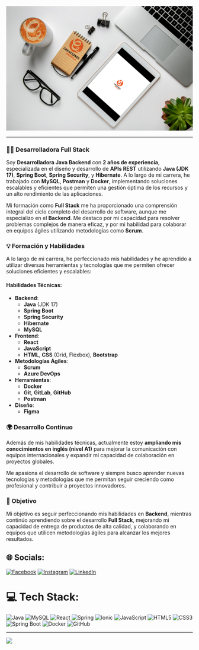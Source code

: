 <div>
  <img src="/portadacb.svg">
</div>

---


### 👩‍💻 Desarrolladora Full Stack

Soy **Desarrolladora Java Backend** con **2 años de experiencia**, especializada en el diseño y desarrollo de **APIs REST** utilizando **Java (JDK 17)**, **Spring Boot**, **Spring Security**, y **Hibernate**. A lo largo de mi carrera, he trabajado con **MySQL**, **Postman** y **Docker**, implementando soluciones escalables y eficientes que permiten una gestión óptima de los recursos y un alto rendimiento de las aplicaciones.

Mi formación como **Full Stack** me ha proporcionado una comprensión integral del ciclo completo del desarrollo de software, aunque me especializo en el **Backend**. Me destaco por mi capacidad para resolver problemas complejos de manera eficaz, y por mi habilidad para colaborar en equipos ágiles utilizando metodologías como **Scrum**.

### 💡 Formación y Habilidades
A lo largo de mi carrera, he perfeccionado mis habilidades y he aprendido a utilizar diversas herramientas y tecnologías que me permiten ofrecer soluciones eficientes y escalables:

#### Habilidades Técnicas:
- **Backend**:
  - **Java** (JDK 17)
  - **Spring Boot** 
  - **Spring Security**
  - **Hibernate**
  - **MySQL**
- **Frontend**:
  - **React**
  - **JavaScript**
  - **HTML**, **CSS** (Grid, Flexbox), **Bootstrap**
- **Metodologías Ágiles**:
  - **Scrum**
  - **Azure DevOps**
- **Herramientas**:
  - **Docker**
  - **Git**, **GitLab**, **GitHub**
  - **Postman**
- **Diseño**:
  - **Figma**

### 🌍 Desarrollo Continuo
Además de mis habilidades técnicas, actualmente estoy **ampliando mis conocimientos en inglés (nivel A1)** para mejorar la comunicación con equipos internacionales y expandir mi capacidad de colaboración en proyectos globales.

Me apasiona el desarrollo de software y siempre busco aprender nuevas tecnologías y metodologías que me permitan seguir creciendo como profesional y contribuir a proyectos innovadores.

### 🚀 Objetivo
Mi objetivo es seguir perfeccionando mis habilidades en **Backend**, mientras continúo aprendiendo sobre el desarrollo **Full Stack**, mejorando mi capacidad de entrega de productos de alta calidad, y colaborando en equipos que utilicen metodologías ágiles para alcanzar los mejores resultados.







## 🌐 Socials:
[![Facebook](https://img.shields.io/badge/Facebook-%231877F2.svg?logo=Facebook&logoColor=white)](https://www.facebook.com/creacionesbrunilaMarketing)
[![Instagram](https://img.shields.io/badge/Instagram-%23E4405F.svg?logo=Instagram&logoColor=white)](https://www.instagram.com/creaciones_brunila/)
[![LinkedIn](https://img.shields.io/badge/LinkedIn-%230077B5.svg?logo=linkedin&logoColor=white)](https://www.linkedin.com/in/creacionesbrunila/)


# 💻 Tech Stack:

![Java](https://img.shields.io/badge/java-%23ED8B00.svg?style=for-the-badge&logo=openjdk&logoColor=white) 
![MySQL](https://img.shields.io/badge/mysql-%2300000f.svg?style=for-the-badge&logo=mysql&logoColor=white) 
![React](https://img.shields.io/badge/react-%2320232a.svg?style=for-the-badge&logo=react&logoColor=%2361DAFB) 
![Spring](https://img.shields.io/badge/spring-%236DB33F.svg?style=for-the-badge&logo=spring&logoColor=white) 
![Ionic](https://img.shields.io/badge/Ionic-%233880FF.svg?style=for-the-badge&logo=Ionic&logoColor=white) 
![JavaScript](https://img.shields.io/badge/javascript-%23323330.svg?style=for-the-badge&logo=javascript&logoColor=%23F7DF1E) 
![HTML5](https://img.shields.io/badge/html5-%23E34F26.svg?style=for-the-badge&logo=html5&logoColor=white) 
![CSS3](https://img.shields.io/badge/css3-%231572B6.svg?style=for-the-badge&logo=css3&logoColor=white) 
![Spring Boot](https://img.shields.io/badge/Spring%20Boot-%236DB33F.svg?style=for-the-badge&logo=springboot&logoColor=white)
![Docker](https://img.shields.io/badge/Docker-%232496ED.svg?style=for-the-badge&logo=docker&logoColor=white)
![GitHub](https://img.shields.io/badge/GitHub-%23121011.svg?style=for-the-badge&logo=github&logoColor=white)





---
[![](https://visitcount.itsvg.in/api?id=sofia1988&icon=0&color=0)](https://visitcount.itsvg.in)

<!-- Proudly created with GPRM ( https://gprm.itsvg.in ) -->



